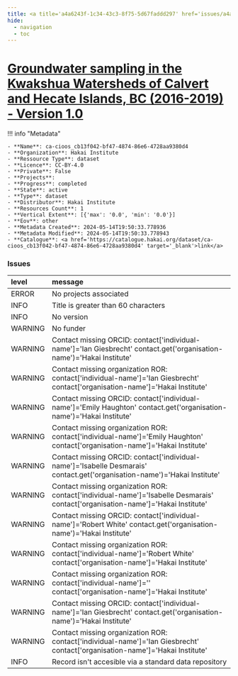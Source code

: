 ```yaml
---
title: <a title='a4a6243f-1c34-43c3-8f75-5d67faddd297' href='issues/a4a6243f-1c34-43c3-8f75-5d67faddd297/' target='_blank'>Groundwater sampling in the Kwakshua Watersheds of Calvert and Hecate Islands, BC (2016-2019) - Version 1.0</a>
hide:
  - navigation
  - toc
---
```


# <a title='a4a6243f-1c34-43c3-8f75-5d67faddd297' href='issues/a4a6243f-1c34-43c3-8f75-5d67faddd297/' target='_blank'>Groundwater sampling in the Kwakshua Watersheds of Calvert and Hecate Islands, BC (2016-2019) - Version 1.0</a>

<div id='map'></div>

!!! info "Metadata"
    
    - **Name**: ca-cioos_cb13f042-bf47-4874-86e6-4728aa9380d4 
    - **Organization**: Hakai Institute 
    - **Ressource Type**: dataset 
    - **Licence**: CC-BY-4.0 
    - **Private**: False 
    - **Projects**:  
    - **Progress**: completed 
    - **State**: active 
    - **Type**: dataset 
    - **Distributor**: Hakai Institute 
    - **Resources Count**: 1 
    - **Vertical Extent**: [{'max': '0.0', 'min': '0.0'}] 
    - **Eov**: other 
    - **Metadata Created**: 2024-05-14T19:50:33.778936 
    - **Metadata Modified**: 2024-05-14T19:50:33.778943 
    - **Catalogue**: <a href='https://catalogue.hakai.org/dataset/ca-cioos_cb13f042-bf47-4874-86e6-4728aa9380d4' target='_blank'>link</a> 

### Issues

| level   | message                                                                                                                           |
|:--------|:----------------------------------------------------------------------------------------------------------------------------------|
| ERROR   | No projects associated                                                                                                            |
| INFO    | Title is greater than 60 characters                                                                                               |
| INFO    | No version                                                                                                                        |
| WARNING | No funder                                                                                                                         |
| WARNING | Contact missing ORCID: contact['individual-name']='Ian Giesbrecht' contact.get('organisation-name')='Hakai Institute'             |
| WARNING | Contact missing organization ROR:  contact['individual-name']='Ian Giesbrecht' contact['organisation-name']='Hakai Institute'     |
| WARNING | Contact missing ORCID: contact['individual-name']='Emily Haughton' contact.get('organisation-name')='Hakai Institute'             |
| WARNING | Contact missing organization ROR:  contact['individual-name']='Emily Haughton' contact['organisation-name']='Hakai Institute'     |
| WARNING | Contact missing ORCID: contact['individual-name']='Isabelle Desmarais' contact.get('organisation-name')='Hakai Institute'         |
| WARNING | Contact missing organization ROR:  contact['individual-name']='Isabelle Desmarais' contact['organisation-name']='Hakai Institute' |
| WARNING | Contact missing ORCID: contact['individual-name']='Robert White' contact.get('organisation-name')='Hakai Institute'               |
| WARNING | Contact missing organization ROR:  contact['individual-name']='Robert White' contact['organisation-name']='Hakai Institute'       |
| WARNING | Contact missing organization ROR:  contact['individual-name']='' contact['organisation-name']='Hakai Institute'                   |
| WARNING | Contact missing ORCID: contact['individual-name']='Ian Giesbrecht' contact.get('organisation-name')='Hakai Institute'             |
| WARNING | Contact missing organization ROR:  contact['individual-name']='Ian Giesbrecht' contact['organisation-name']='Hakai Institute'     |
| INFO    | Record isn't accesible via a standard data repository                                                                             |

<script>
   document.addEventListener("DOMContentLoaded", function() {
    var map = L.map('map').setView([51.505, -125.09], 5);
    L.tileLayer('https://tile.openstreetmap.org/{z}/{x}/{y}.png', {
        maxZoom: 19,
        attribution: '&copy; <a href="http://www.openstreetmap.org/copyright">OpenStreetMap</a>'
    }).addTo(map);
    var geojsonFeature = {
        "type": "Feature",
        "properties": {
            "name" : "<a title='a4a6243f-1c34-43c3-8f75-5d67faddd297' href='issues/a4a6243f-1c34-43c3-8f75-5d67faddd297/' target='_blank'>Groundwater sampling in the Kwakshua Watersheds of Calvert and Hecate Islands, BC (2016-2019) - Version 1.0</a>"
        },
        "geometry": {'type': 'Polygon', 'coordinates': [[[-128.98931373, 50.8340959], [-127.03580726, 50.8340959], [-127.03580726, 52.33530479], [-128.98931373, 52.33530479], [-128.98931373, 50.8340959]]]}
    }
    L.geoJSON(geojsonFeature).addTo(map);
   })
</script>